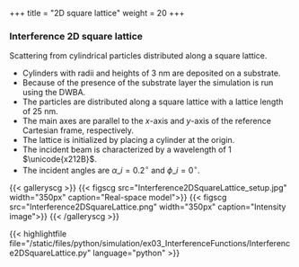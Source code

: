 +++
title = "2D square lattice"
weight = 20
+++

### Interference 2D square lattice

Scattering from cylindrical particles distributed along a square lattice.

* Cylinders with radii and heights of $3$ nm are deposited on a substrate.
* Because of the presence of the substrate layer the simulation is run using the DWBA.
* The particles are distributed along a square lattice with a lattice length of $25$ nm.
* The main axes are parallel to the $x$-axis and $y$-axis of the reference Cartesian frame, respectively.
* The lattice is initialized by placing a cylinder at the origin.
* The incident beam is characterized by a wavelength of $1$ $\unicode{x212B}$.
* The incident angles are $\alpha\_i = 0.2 ^{\circ}$ and $\phi\_i = 0^{\circ}$.

{{< galleryscg >}}
{{< figscg src="Interference2DSquareLattice_setup.jpg" width="350px" caption="Real-space model">}}
{{< figscg src="Interference2DSquareLattice.png" width="350px" caption="Intensity image">}}
{{< /galleryscg >}}

{{< highlightfile file="/static/files/python/simulation/ex03_InterferenceFunctions/Interference2DSquareLattice.py" language="python" >}}
